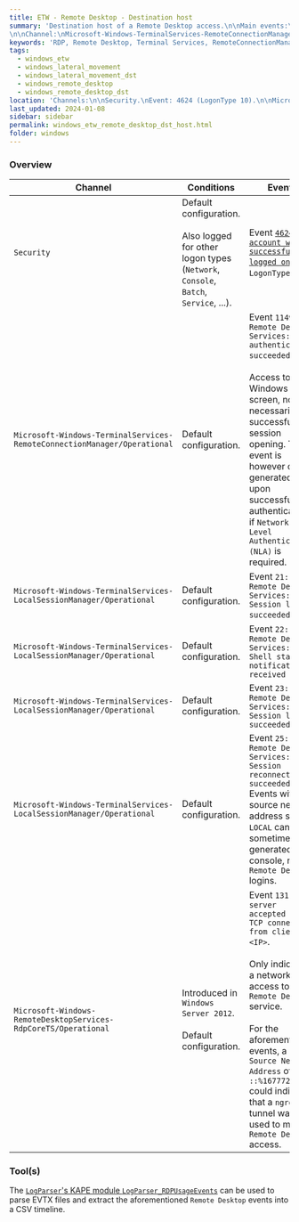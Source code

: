 ```yaml
---
title: ETW - Remote Desktop - Destination host
summary: 'Destination host of a Remote Desktop access.\n\nMain events:\n\nChannel: Security.\nEvent ID 4624: "An account was successfully logged on", with LogonType 10.
\n\nChannel:\nMicrosoft-Windows-TerminalServices-RemoteConnectionManager/Operational.\nEvent ID 1149: "Remote Desktop Services: User authentication succeeded".\n\nChannel:\nMicrosoft-Windows-TerminalServices-LocalSessionManager/Operational.\nEvent ID 21: "Remote Desktop Services: Session logon succeeded".\nEvent ID 23: "Remote Desktop Services: Session logoff succeeded".\nEvent ID 25: "Remote Desktop Services: Session reconnection succeeded".'
keywords: 'RDP, Remote Desktop, Terminal Services, RemoteConnectionManager, LocalSessionManager, RdpCoreTS, LogonType 10, 1149, 21, 22, 23, 25, 131'
tags:
  - windows_etw
  - windows_lateral_movement
  - windows_lateral_movement_dst
  - windows_remote_desktop
  - windows_remote_desktop_dst
location: 'Channels:\n\nSecurity.\nEvent: 4624 (LogonType 10).\n\nMicrosoft-Windows-TerminalServices-RemoteConnectionManager/Operational.\nEvent: 1149.\n\nMicrosoft-Windows-TerminalServices-LocalSessionManager/Operational.\nEvents: 21, 22, 23, 25.\n\nMicrosoft-Windows-RemoteDesktopServices-RdpCoreTS/Operational.\nEvents: 131.'
last_updated: 2024-01-08
sidebar: sidebar
permalink: windows_etw_remote_desktop_dst_host.html
folder: windows
---
```


### Overview

| Channel | Conditions | Events |
|---------|------------|--------|
| `Security` | Default configuration. <br><br> Also logged for other logon types (`Network`, `Console`, `Batch`, `Service`, ...). | Event [`4624: An account was successfully logged on`](./etw_authentication_dst_host.md#security-event-id-4624), with `LogonType` `10`. |
| `Microsoft-Windows-TerminalServices-RemoteConnectionManager/Operational` | Default configuration. | Event `1149: Remote Desktop Services: User authentication succeeded`. <br><br> Access to the Windows login screen, not necessarily a successful session opening. This event is however only generated upon successful authentication if `Network Level Authentication (NLA)` is required. |
| `Microsoft-Windows-TerminalServices-LocalSessionManager/Operational` | Default configuration. | Event `21: Remote Desktop Services: Session logon succeeded`. |
| `Microsoft-Windows-TerminalServices-LocalSessionManager/Operational` | Default configuration. | Event `22: Remote Desktop Services: Shell start notification received` |
| `Microsoft-Windows-TerminalServices-LocalSessionManager/Operational` | Default configuration. | Event `23: Remote Desktop Services: Session logoff succeeded` |
| `Microsoft-Windows-TerminalServices-LocalSessionManager/Operational` | Default configuration. | Event `25: Remote Desktop Services: Session reconnection succeeded` <br> Events with a source network address set to `LOCAL` can sometimes be generated for console, non `Remote Desktop` logins. |
| `Microsoft-Windows-RemoteDesktopServices-RdpCoreTS/Operational` | Introduced in `Windows Server 2012`. <br><br> Default configuration. | Event `131: The server accepted a new TCP connection from client <IP>`. <br><br> Only indicates a network access to the `Remote Desktop` service. <br><br> For the aforementioned events, a `Source Network Address` of `::%16777216` could indicate that a `ngrok` tunnel was used to make `Remote Desktop` access. |

### Tool(s)

The [`LogParser`'s KAPE module `LogParser_RDPUsageEvents`](./windows_etw_tools#cli-logparser)
can be used to parse EVTX files and extract the aforementioned `Remote Desktop`
events into a CSV timeline.
